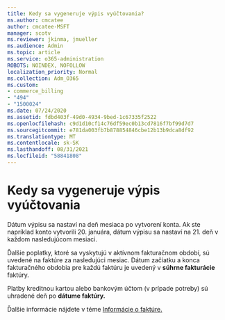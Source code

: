```yaml
---
title: Kedy sa vygeneruje výpis vyúčtovania?
ms.author: cmcatee
author: cmcatee-MSFT
manager: scotv
ms.reviewer: jkinma, jmueller
ms.audience: Admin
ms.topic: article
ms.service: o365-administration
ROBOTS: NOINDEX, NOFOLLOW
localization_priority: Normal
ms.collection: Adm_O365
ms.custom:
- commerce_billing
- "494"
- "1500024"
ms.date: 07/24/2020
ms.assetid: fdbd403f-49d0-4934-9bed-1c67335f2522
ms.openlocfilehash: c9d1d10cf14c76df59ec0b13cd7816f7bf99d7d7
ms.sourcegitcommit: e781da003fb7b878854846cbe12b13b9dca8df92
ms.translationtype: MT
ms.contentlocale: sk-SK
ms.lasthandoff: 08/31/2021
ms.locfileid: "58841808"
---
```

# <a name="when-is-the-billing-statement-generated"></a>Kedy sa vygeneruje výpis vyúčtovania

Dátum výpisu sa nastaví na deň mesiaca po vytvorení konta. Ak ste napríklad konto vytvorili 20. januára, dátum výpisu sa nastaví na 21. deň v každom nasledujúcom mesiaci.

Ďalšie poplatky, ktoré sa vyskytujú v aktívnom fakturačnom období, sú uvedené na faktúre za nasledujúci mesiac. Dátum začiatku a konca fakturačného obdobia pre každú faktúru je uvedený v **súhrne fakturácie** faktúry.

Platby kreditnou kartou alebo bankovým účtom (v prípade potreby) sú uhradené deň po **dátume faktúry.**
  
Ďalšie informácie nájdete v téme [Informácie o faktúre.](https://docs.microsoft.com/microsoft-365/commerce/billing-and-payments/understand-your-invoice2)
